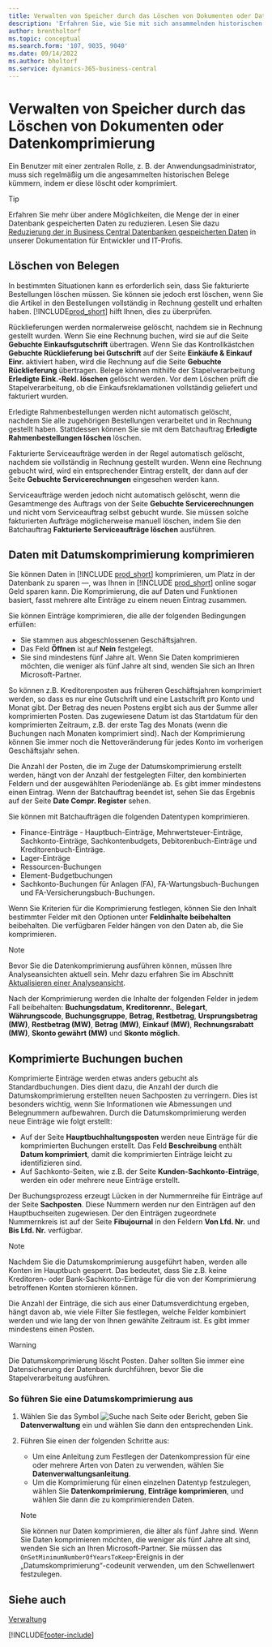 ```yaml
---
title: Verwalten von Speicher durch das Löschen von Dokumenten oder Datenkomprimierung
description: 'Erfahren Sie, wie Sie mit sich ansammelnden historischen Belegen umgehen (und die Menge der in einer Datenbank gespeicherten Daten reduzieren), indem Sie sie löschen oder komprimieren.'
author: brentholtorf
ms.topic: conceptual
ms.search.form: '107, 9035, 9040'
ms.date: 09/14/2022
ms.author: bholtorf
ms.service: dynamics-365-business-central
---
```

# <a name="manage-storage-by-deleting-documents-or-compressing-data"></a>Verwalten von Speicher durch das Löschen von Dokumenten oder Datenkomprimierung

Ein Benutzer mit einer zentralen Rolle, z. B. der Anwendungsadministrator, muss sich regelmäßig um die angesammelten historischen Belege kümmern, indem er diese löscht oder komprimiert.  

> [!TIP]
> Erfahren Sie mehr über andere Möglichkeiten, die Menge der in einer Datenbank gespeicherten Daten zu reduzieren. Lesen Sie dazu [Reduzierung der in Business Central Datenbanken gespeicherten Daten](/dynamics365/business-central/dev-itpro/administration/database-reduce-data) in unserer Dokumentation für Entwickler und IT-Profis.

## <a name="delete-documents"></a>Löschen von Belegen

In bestimmten Situationen kann es erforderlich sein, dass Sie fakturierte Bestellungen löschen müssen. Sie können sie jedoch erst löschen, wenn Sie die Artikel in den Bestellungen vollständig in Rechnung gestellt und erhalten haben. [!INCLUDE[prod_short](includes/prod_short.md)] hilft Ihnen, dies zu überprüfen.

Rücklieferungen werden normalerweise gelöscht, nachdem sie in Rechnung gestellt wurden. Wenn Sie eine Rechnung buchen, wird sie auf die Seite **Gebuchte Einkaufsgutschrift** übertragen. Wenn Sie das Kontrollkästchen **Gebuchte Rücklieferung bei Gutschrift** auf der Seite **Einkäufe & Einkauf Einr.** aktiviert haben, wird die Rechnung auf die Seite **Gebuchte Rücklieferung** übertragen. Belege können mithilfe der Stapelverarbeitung **Erledigte Eink.-Rekl. löschen** gelöscht werden. Vor dem Löschen prüft die Stapelverarbeitung, ob die Einkaufsreklamationen vollständig geliefert und fakturiert wurden.  

Erledigte Rahmenbestellungen werden nicht automatisch gelöscht, nachdem Sie alle zugehörigen Bestellungen verarbeitet und in Rechnung gestellt haben. Stattdessen können Sie sie mit dem Batchauftrag **Erledigte Rahmenbestellungen löschen** löschen.  

Fakturierte Serviceaufträge werden in der Regel automatisch gelöscht, nachdem sie vollständig in Rechnung gestellt wurden. Wenn eine Rechnung gebucht wird, wird ein entsprechender Eintrag erstellt, der dann auf der Seite **Gebuchte Servicerechnungen** eingesehen werden kann.  

Serviceaufträge werden jedoch nicht automatisch gelöscht, wenn die Gesamtmenge des Auftrags von der Seite **Gebuchte Servicerechnungen** und nicht vom Serviceauftrag selbst gebucht wurde. Sie müssen solche fakturierten Aufträge möglicherweise manuell löschen, indem Sie den Batchauftrag **Fakturierte Serviceaufträge löschen** ausführen.  

## <a name="compress-data-with-date-compression"></a>Daten mit Datumskomprimierung komprimieren

Sie können Daten in [!INCLUDE [prod_short](includes/prod_short.md)] komprimieren, um Platz in der Datenbank zu sparen &mdash;, was Ihnen in [!INCLUDE [prod_short](includes/prod_short.md)] online sogar Geld sparen kann. Die Komprimierung, die auf Daten und Funktionen basiert, fasst mehrere alte Einträge zu einem neuen Eintrag zusammen.

Sie können Einträge komprimieren, die alle der folgenden Bedingungen erfüllen:

* Sie stammen aus abgeschlossenen Geschäftsjahren.
* Das Feld **Öffnen** ist auf **Nein** festgelegt.
* Sie sind mindestens fünf Jahre alt. Wenn Sie Daten komprimieren möchten, die weniger als fünf Jahre alt sind, wenden Sie sich an Ihren Microsoft-Partner.

So können z.B. Kreditorenposten aus früheren Geschäftsjahren komprimiert werden, so dass es nur eine Gutschrift und eine Lastschrift pro Konto und Monat gibt. Der Betrag des neuen Postens ergibt sich aus der Summe aller komprimierten Posten. Das zugewiesene Datum ist das Startdatum für den komprimierten Zeitraum, z.B. der erste Tag des Monats (wenn die Buchungen nach Monaten komprimiert sind). Nach der Komprimierung können Sie immer noch die Nettoveränderung für jedes Konto im vorherigen Geschäftsjahr sehen.

Die Anzahl der Posten, die im Zuge der Datumskomprimierung erstellt werden, hängt von der Anzahl der festgelegten Filter, den kombinierten Feldern und der ausgewählten Periodenlänge ab. Es gibt immer mindestens einen Eintrag. Wenn der Batchauftrag beendet ist, sehen Sie das Ergebnis auf der Seite **Date Compr. Register** sehen.

Sie können mit Batchaufträgen die folgenden Datentypen komprimieren.

* Finance-Einträge - Hauptbuch-Einträge, Mehrwertsteuer-Einträge, Sachkonto-Einträge, Sachkontenbudgets, Debitorenbuch-Einträge und Kreditorenbuch-Einträge.
* Lager-Einträge
* Ressourcen-Buchungen
* Element-Budgetbuchungen
* Sachkonto-Buchungen für Anlagen (FA), FA-Wartungsbuch-Buchungen und FA-Versicherungsbuch-Buchungen.

Wenn Sie Kriterien für die Komprimierung festlegen, können Sie den Inhalt bestimmter Felder mit den Optionen unter **Feldinhalte beibehalten** beibehalten. Die verfügbaren Felder hängen von den Daten ab, die Sie komprimieren.

> [!NOTE]
> Bevor Sie die Datenkomprimierung ausführen können, müssen Ihre Analyseansichten aktuell sein. Mehr dazu erfahren Sie im Abschnitt [Aktualisieren einer Analyseansicht](bi-how-analyze-data-dimension.md#update-an-analysis-view).

Nach der Komprimierung werden die Inhalte der folgenden Felder in jedem Fall beibehalten: **Buchungsdatum**, **Kreditorennr.**, **Belegart**, **Währungscode**, **Buchungsgruppe**, **Betrag**, **Restbetrag**, **Ursprungsbetrag (MW)**, **Restbetrag (MW)**, **Betrag (MW)**, **Einkauf (MW)**, **Rechnungsrabatt (MW)**, **Skonto gewährt (MW)** und **Skonto möglich**.

## <a name="posting-compressed-entries"></a>Komprimierte Buchungen buchen

Komprimierte Einträge werden etwas anders gebucht als Standardbuchungen. Dies dient dazu, die Anzahl der durch die Datumskomprimierung erstellten neuen Sachposten zu verringern. Dies ist besonders wichtig, wenn Sie Informationen wie Abmessungen und Belegnummern aufbewahren. Durch die Datumskomprimierung werden neue Einträge wie folgt erstellt:

* Auf der Seite **Hauptbuchhaltungsposten** werden neue Einträge für die komprimierten Buchungen erstellt. Das Feld **Beschreibung** enthält **Datum komprimiert**, damit die komprimierten Einträge leicht zu identifizieren sind. 
* Auf Sachkonto-Seiten, wie z.B. der Seite **Kunden-Sachkonto-Einträge**, werden ein oder mehrere neue Einträge erstellt. 

Der Buchungsprozess erzeugt Lücken in der Nummernreihe für Einträge auf der Seite **Sachposten**. Diese Nummern werden nur den Einträgen auf den Hauptbuchseiten zugewiesen. Der den Einträgen zugeordnete Nummernkreis ist auf der Seite **Fibujournal** in den Feldern **Von Lfd. Nr.** und **Bis Lfd. Nr.** verfügbar. 

> [!NOTE]
> Nachdem Sie die Datumskomprimierung ausgeführt haben, werden alle Konten im Hauptbuch gesperrt. Das bedeutet, dass Sie z.B. keine Kreditoren- oder Bank-Sachkonto-Einträge für die von der Komprimierung betroffenen Konten stornieren können.

Die Anzahl der Einträge, die sich aus einer Datumsverdichtung ergeben, hängt davon ab, wie viele Filter Sie festlegen, welche Felder kombiniert werden und wie lang der von Ihnen gewählte Zeitraum ist. Es gibt immer mindestens einen Posten.

> [!WARNING]
> Die Datumskomprimierung löscht Posten. Daher sollten Sie immer eine Datensicherung der Datenbank durchführen, bevor Sie die Stapelverarbeitung ausführen.

### <a name="to-run-a-date-compression"></a>So führen Sie eine Datumskomprimierung aus

1. Wählen Sie das Symbol ![Suche nach Seite oder Bericht](media/ui-search/search_small.png "Suche nach Seiten- oder Berichtssymbolen"), geben Sie **Datenverwaltung** ein und wählen Sie dann den entsprechenden Link.
2. Führen Sie einen der folgenden Schritte aus:
    * Um eine Anleitung zum Festlegen der Datenkompression für eine oder mehrere Arten von Daten zu verwenden, wählen Sie **Datenverwaltungsanleitung**.
    * Um die Komprimierung für einen einzelnen Datentyp festzulegen, wählen Sie **Datenkomprimierung**, **Einträge komprimieren**, und wählen Sie dann die zu komprimierenden Daten.

   > [!NOTE]
   > Sie können nur Daten komprimieren, die älter als fünf Jahre sind. Wenn Sie Daten komprimieren möchten, die weniger als fünf Jahre alt sind, wenden Sie sich an Ihren Microsoft-Partner. Sie müssen das `OnSetMinimumNumberOfYearsToKeep`-Ereignis in der „Datumskomprimierung“-codeunit verwenden, um den Schwellenwert festzulegen.


## <a name="see-also"></a>Siehe auch

[Verwaltung](admin-setup-and-administration.md)  

[!INCLUDE[footer-include](includes/footer-banner.md)]
